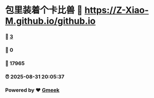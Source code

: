# 包里装着个卡比兽 :link: https://Z-Xiao-M.github.io/github.io 
### :page_facing_up: [3](https://Z-Xiao-M.github.io/github.io/tag.html) 
### :speech_balloon: 0 
### :hibiscus: 17965 
### :alarm_clock: 2025-08-31 20:05:37 
### Powered by :heart: [Gmeek](https://github.com/Meekdai/Gmeek)
